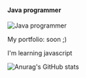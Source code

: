 
#### Java programmer
![Java programmer](https://i.imgur.com/RDqtfKn.png)

My portfolio: soon ;)

I'm learning javascript



![Anurag's GitHub stats](https://github-readme-stats.vercel.app/api?username=ConnectPL&show_icons=true&theme=merko)

